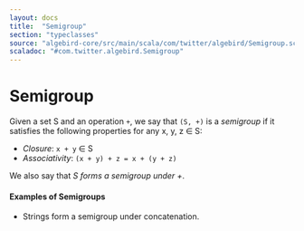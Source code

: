 ```yaml
---
layout: docs
title:  "Semigroup"
section: "typeclasses"
source: "algebird-core/src/main/scala/com/twitter/algebird/Semigroup.scala"
scaladoc: "#com.twitter.algebird.Semigroup"
---
```


# Semigroup

Given a set S and an operation `+`, we say that `(S, +)` is a *semigroup* if it satisfies the following properties for any x, y, z &isin; S:

- *Closure*: `x + y` &isin; S
- *Associativity*: `(x + y) + z = x + (y + z)`

We also say that *S forms a semigroup under +*.

#### Examples of Semigroups

- Strings form a semigroup under concatenation.
